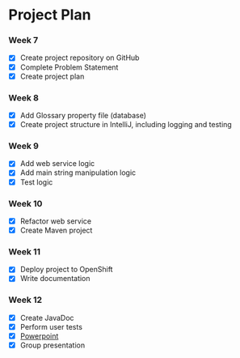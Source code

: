 # Project Plan

### Week 7
- [X] Create project repository on GitHub
- [X] Complete Problem Statement
- [X] Create project plan

### Week 8
- [X] Add Glossary property file (database)
- [X] Create project structure in IntelliJ, including logging and testing

### Week 9
- [X] Add web service logic
- [X] Add main string manipulation logic
- [X] Test logic

### Week 10
- [X] Refactor web service
- [X] Create Maven project

### Week 11
- [X] Deploy project to OpenShift
- [X] Write documentation

### Week 12
- [X] Create JavaDoc
- [X] Perform user tests
- [X] [Powerpoint](https://docs.google.com/presentation/d/1VU8SwAOMYiw8mLmtzFJbBXIsIBNuoyb4zS-viVacvfs/edit?usp=sharing)
- [X] Group presentation
